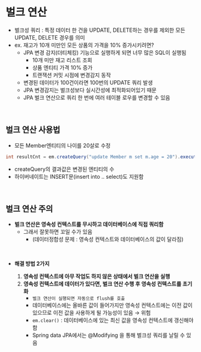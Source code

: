 # 벌크 연산

- 벌크성 쿼리 : 특정 데이터 한 건을 UPDATE, DELETE하는 경우를 제외한 모든 UPDATE, DELETE 경우를 의미
- ex. 재고가 10개 미만인 모든 상품의 가격을 10% 증가시키려면?
    - JPA 변경 감지(더티체킹) 기능으로 실행하게 되면 너무 많은 SQL이 실행됨
        - 10개 미만 재고 리스트 조회
        - 상품 엔티티 가격 10% 증가
        - 트랜잭션 커밋 시점에 변경감지 동작
    - 변경된 데이터가 100건이라면 100번의 UPDATE 쿼리 발생
    - JPA 변경감지는 벌크성보다 실시간성에 최적화되어있기 때문
    - JPA 벌크 연산으로 쿼리 한 번에 여러 테이블 로우를 변경할 수 있음
    
<br>

## 벌크 연산 사용법

- 모든 Member엔티티의 나이를 20살로 수정

```java
int resultCnt = em.createQuery("update Member m set m.age = 20").executeUpdate();
```

- createQuery의 결과값은 변경된 엔티티의 수
- 하이버네이트는 INSERT문(insert into .. select)도 지원함
    
<br>

## 벌크 연산 주의

- **벌크 연산은 영속성 컨텍스트를 무시하고 데이터베이스에 직접 쿼리함**
    - 그래서 잘못하면 꼬일 수가 있음
        - (데이터정합성 문제 : 영속성 컨텍스트와 데이터베이스의 값이 달라짐)
    
<br>


- **해결 방법 2가지**

    1. **영속성 컨텍스트에 아무 작업도 하지 않은 상태에서 벌크 연산을 실행**
    2. **영속성 컨텍스트에 데이터가 있다면, 벌크 연산 수행 후 영속성 컨텍스트를 초기화**
        - `벌크 연산이 실행되면 자동으로 flush를 호출`
        - 데이터베이스에는 올바른 값이 들어가지만 영속성 컨텍스트에는 이전 값이 있으므로 이전 값을 사용하게 될 가능성이 있음 → 위험
        - `em.clear()` : 데이터베이스에 있는 최신 값을 영속성 컨텍스트에 갱신해야함
        - Spring data JPA에서는 @Modifying 을 통해 벌크성 쿼리를 날릴 수 있음
